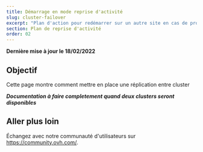 ```yaml
---
title: Démarrage en mode reprise d'activité
slug: cluster-failover
excerpt: "Plan d'action pour redémarrer sur un autre site en cas de problème sur le site d'origine"
section: Plan de reprise d'activité
order: 02
---
```


**Dernière mise à jour le 18/02/2022**

## Objectif

Cette page montre comment mettre en place une réplication entre cluster


***Documentation à faire completement quand deux clusters seront disponibles***

## Aller plus loin

Échangez avec notre communauté d'utilisateurs sur <https://community.ovh.com/>.
